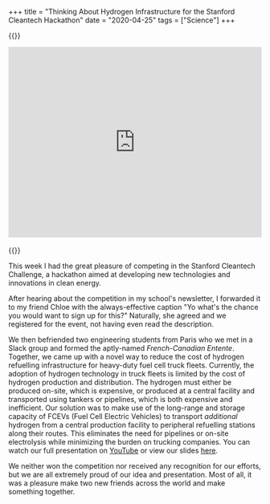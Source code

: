 +++
title = "Thinking About Hydrogen Infrastructure for the Stanford Cleantech Hackathon"
date = "2020-04-25"
tags = ["Science"]
+++

{{<rawhtml>}}
<iframe src="https://docs.google.com/presentation/d/e/2PACX-1vTxFdcn4-P6QdtDnFKW1R-bnoNt7q-E2GNCdD5owFF1ydyxY6pNDv5Flb06QhFv-Lsh7rHJ08DOcMdx/embed?start=false&loop=false&delayms=3000&rm=minimal" frameborder="0" width="100%" height="380" allowfullscreen="true" mozallowfullscreen="true" webkitallowfullscreen="true"></iframe>
<br/><br/>
{{</rawhtml>}}

This week I had the great pleasure of competing in the Stanford Cleantech Challenge, a hackathon aimed at developing new technologies and innovations in clean energy.

<!--more-->

After hearing about the competition in my school's newsletter, I forwarded it to my friend Chloe with the always-effective caption "Yo what's the chance you would want to sign up for this?" Naturally, she agreed and we registered for the event, not having even read the description.

We then befriended two engineering students from Paris who we met in a Slack group and formed the aptly-named *French-Canadian Entente*. Together, we came up with a novel way to reduce the cost of hydrogen refuelling infrastructure for heavy-duty fuel cell truck fleets. Currently, the adoption of hydrogen technology in truck fleets is limited by the cost of hydrogen production and distribution. The hydrogen must either be produced on-site, which is expensive, or produced at a central facility and transported using tankers or pipelines, which is both expensive and inefficient. Our solution was to make use of the long-range and storage capacity of FCEVs (Fuel Cell Electric Vehicles) to transport *additional* hydrogen from a central production facility to peripheral refuelling stations along their routes. This eliminates the need for pipelines or on-site electrolysis while minimizing the burden on trucking companies. You can watch our full presentation on [YouTube](https://www.youtube.com/watch?v=gcmAXEW8-Y0") or view our slides [here](https://docs.google.com/presentation/d/e/2PACX-1vTxFdcn4-P6QdtDnFKW1R-bnoNt7q-E2GNCdD5owFF1ydyxY6pNDv5Flb06QhFv-Lsh7rHJ08DOcMdx/pub?start=false&loop=false&delayms=3000#slide=id.p).

We neither won the competition nor received any recognition for our efforts, but we are all extremely proud of our idea and presentation. Most of all, it was a pleasure make two new friends across the world and make something together.

